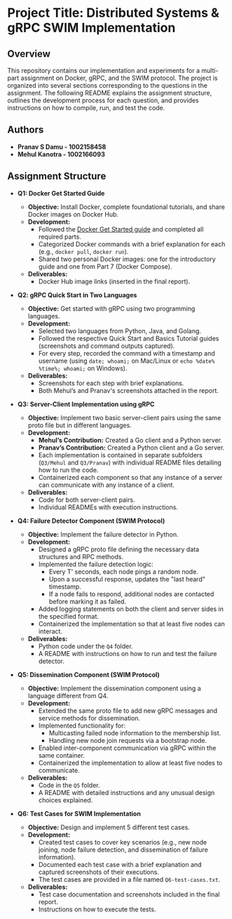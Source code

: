 # Project Title: Distributed Systems & gRPC SWIM Implementation

## Overview

This repository contains our implementation and experiments for a multi-part assignment on Docker, gRPC, and the SWIM protocol. The project is organized into several sections corresponding to the questions in the assignment. The following README explains the assignment structure, outlines the development process for each question, and provides instructions on how to compile, run, and test the code.

## Authors
- **Pranav S Damu - 1002158458**
- **Mehul Kanotra - 1002166093**

## Assignment Structure

- **Q1: Docker Get Started Guide**
  - **Objective:** Install Docker, complete foundational tutorials, and share Docker images on Docker Hub.
  - **Development:**  
    - Followed the [Docker Get Started guide](https://docs.docker.com/get-started/) and completed all required parts.
    - Categorized Docker commands with a brief explanation for each (e.g., `docker pull`, `docker run`).
    - Shared two personal Docker images: one for the introductory guide and one from Part 7 (Docker Compose).
  - **Deliverables:**  
    - Docker Hub image links (inserted in the final report).

- **Q2: gRPC Quick Start in Two Languages**
  - **Objective:** Get started with gRPC using two programming languages.
  - **Development:**  
    - Selected two languages from Python, Java, and Golang.  
    - Followed the respective Quick Start and Basics Tutorial guides (screenshots and command outputs captured).
    - For every step, recorded the command with a timestamp and username (using `date; whoami;` on Mac/Linux or `echo %date% %time%; whoami;` on Windows).
  - **Deliverables:**  
    - Screenshots for each step with brief explanations.
    - Both Mehul’s and Pranav's screenshots attached in the report.

- **Q3: Server-Client Implementation using gRPC**
  - **Objective:** Implement two basic server-client pairs using the same proto file but in different languages.
  - **Development:**  
    - **Mehul’s Contribution:** Created a Go client and a Python server.
    - **Pranav’s Contribution:** Created a Python client and a Go server.
    - Each implementation is contained in separate subfolders (`Q3/Mehul` and `Q3/Pranav`) with individual README files detailing how to run the code.
    - Containerized each component so that any instance of a server can communicate with any instance of a client.
  - **Deliverables:**  
    - Code for both server-client pairs.
    - Individual READMEs with execution instructions.

- **Q4: Failure Detector Component (SWIM Protocol)**
  - **Objective:** Implement the failure detector in Python.
  - **Development:**  
    - Designed a gRPC proto file defining the necessary data structures and RPC methods.
    - Implemented the failure detection logic:
      - Every T' seconds, each node pings a random node.
      - Upon a successful response, updates the "last heard" timestamp.
      - If a node fails to respond, additional nodes are contacted before marking it as failed.
    - Added logging statements on both the client and server sides in the specified format.
    - Containerized the implementation so that at least five nodes can interact.
  - **Deliverables:**  
    - Python code under the `Q4` folder.
    - A README with instructions on how to run and test the failure detector.

- **Q5: Dissemination Component (SWIM Protocol)**
  - **Objective:** Implement the dissemination component using a language different from Q4.
  - **Development:**  
    - Extended the same proto file to add new gRPC messages and service methods for dissemination.
    - Implemented functionality for:
      - Multicasting failed node information to the membership list.
      - Handling new node join requests via a bootstrap node.
    - Enabled inter-component communication via gRPC within the same container.
    - Containerized the implementation to allow at least five nodes to communicate.
  - **Deliverables:**  
    - Code in the `Q5` folder.
    - A README with detailed instructions and any unusual design choices explained.

- **Q6: Test Cases for SWIM Implementation**
  - **Objective:** Design and implement 5 different test cases.
  - **Development:**  
    - Created test cases to cover key scenarios (e.g., new node joining, node failure detection, and dissemination of failure information).
    - Documented each test case with a brief explanation and captured screenshots of their executions.
    - The test cases are provided in a file named `Q6-test-cases.txt`.
  - **Deliverables:**  
    - Test case documentation and screenshots included in the final report.
    - Instructions on how to execute the tests.

